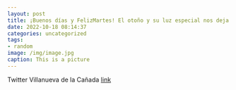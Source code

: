 ```yaml
---
layout: post
title: ¡Buenos días y FelizMartes! El otoño y su luz especial nos deja bonitas imágenes en VillanuevaDeLaCañada. 😍 httpst.coR7Km...
date: 2022-10-18 08:14:37
categories: uncategorized
tags:
- random
image: /img/image.jpg
caption: This is a picture
---
```

Twitter Villanueva de la Cañada [link](https://twitter.com/AytoVDLCanada/status/1582273365402087425)
